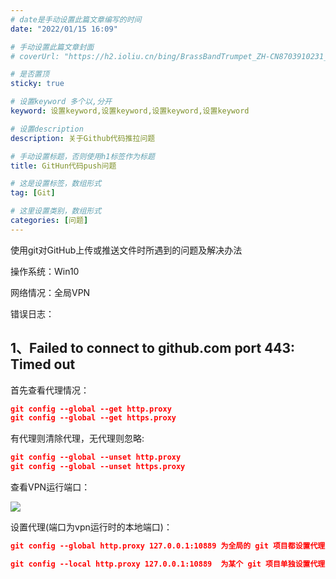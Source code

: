 ```yaml
---
# date是手动设置此篇文章编写的时间
date: "2022/01/15 16:09"

# 手动设置此篇文章封面
# coverUrl: "https://h2.ioliu.cn/bing/BrassBandTrumpet_ZH-CN8703910231_640x480.jpg?imageslim"

# 是否置顶
sticky: true

# 设置keyword 多个以,分开
keyword: 设置keyword,设置keyword,设置keyword,设置keyword

# 设置description
description: 关于Github代码推拉问题

# 手动设置标题，否则使用h1标签作为标题
title: GitHun代码push问题

# 这是设置标签，数组形式
tag: [Git]

# 这里设置类别，数组形式
categories: [问题]
---
```






使用git对GitHub上传或推送文件时所遇到的问题及解决办法

操作系统：Win10

网络情况：全局VPN

错误日志：

## 	1、Failed to connect to github.com port 443: Timed out

首先查看代理情况：

```json
git config --global --get http.proxy
git config --global --get https.proxy
```

有代理则清除代理，无代理则忽略:

```json
git config --global --unset http.proxy
git config --global --unset https.proxy
```

查看VPN运行端口：

![](https://s4.ax1x.com/2022/01/17/7amcjI.png)

设置代理(端口为vpn运行时的本地端口)：

```json
git config --global http.proxy 127.0.0.1:10889 为全局的 git 项目都设置代理

git config --local http.proxy 127.0.0.1:10889  为某个 git 项目单独设置代理
```

